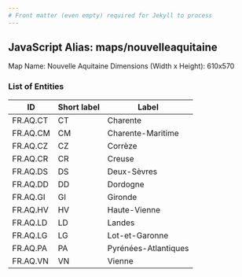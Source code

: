 ```yaml
---
# Front matter (even empty) required for Jekyll to process
---
```


## JavaScript Alias: maps/nouvelleaquitaine

Map Name: Nouvelle Aquitaine
Dimensions (Width x Height): 610x570





### List of Entities

ID | Short label | Label
---|---|---|
FR.AQ.CT|CT|Charente
FR.AQ.CM|CM|Charente-Maritime
FR.AQ.CZ|CZ|Corrèze
FR.AQ.CR|CR|Creuse
FR.AQ.DS|DS|Deux-Sèvres
FR.AQ.DD|DD|Dordogne
FR.AQ.GI|GI|Gironde
FR.AQ.HV|HV|Haute-Vienne
FR.AQ.LD|LD|Landes
FR.AQ.LG|LG|Lot-et-Garonne
FR.AQ.PA|PA|Pyrénées-Atlantiques
FR.AQ.VN|VN|Vienne